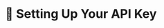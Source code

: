 ---
title: 🔑 Setting Up Your API Key
excerpt: ''
deprecated: false
hidden: false
link:
  new_tab: true
  url: https://docs.coingecko.com/v3.1.1/reference/setting-up-your-api-key
metadata:
  title: ''
  description: ''
  robots: index
next:
  description: ''
---